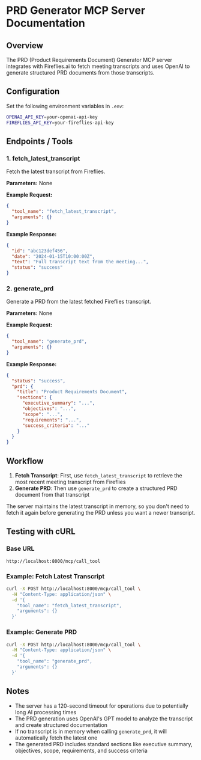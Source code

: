 # PRD Generator MCP Server Documentation

## Overview
The PRD (Product Requirements Document) Generator MCP server integrates with Fireflies.ai to fetch meeting transcripts and uses OpenAI to generate structured PRD documents from those transcripts.

## Configuration
Set the following environment variables in `.env`:

```bash
OPENAI_API_KEY=your-openai-api-key
FIREFLIES_API_KEY=your-fireflies-api-key
```

## Endpoints / Tools

### 1. fetch_latest_transcript
Fetch the latest transcript from Fireflies.

**Parameters:** None

**Example Request:**
```json
{
  "tool_name": "fetch_latest_transcript",
  "arguments": {}
}
```

**Example Response:**
```json
{
  "id": "abc123def456",
  "date": "2024-01-15T10:00:00Z",
  "text": "Full transcript text from the meeting...",
  "status": "success"
}
```

### 2. generate_prd
Generate a PRD from the latest fetched Fireflies transcript.

**Parameters:** None

**Example Request:**
```json
{
  "tool_name": "generate_prd",
  "arguments": {}
}
```

**Example Response:**
```json
{
  "status": "success",
  "prd": {
    "title": "Product Requirements Document",
    "sections": {
      "executive_summary": "...",
      "objectives": "...",
      "scope": "...",
      "requirements": "...",
      "success_criteria": "..."
    }
  }
}
```

## Workflow

1. **Fetch Transcript**: First, use `fetch_latest_transcript` to retrieve the most recent meeting transcript from Fireflies
2. **Generate PRD**: Then use `generate_prd` to create a structured PRD document from that transcript

The server maintains the latest transcript in memory, so you don't need to fetch it again before generating the PRD unless you want a newer transcript.

## Testing with cURL

### Base URL
```
http://localhost:8000/mcp/call_tool
```

### Example: Fetch Latest Transcript
```bash
curl -X POST http://localhost:8000/mcp/call_tool \
  -H "Content-Type: application/json" \
  -d '{
    "tool_name": "fetch_latest_transcript",
    "arguments": {}
  }'
```

### Example: Generate PRD
```bash
curl -X POST http://localhost:8000/mcp/call_tool \
  -H "Content-Type: application/json" \
  -d '{
    "tool_name": "generate_prd",
    "arguments": {}
  }'
```

## Notes
- The server has a 120-second timeout for operations due to potentially long AI processing times
- The PRD generation uses OpenAI's GPT model to analyze the transcript and create structured documentation
- If no transcript is in memory when calling `generate_prd`, it will automatically fetch the latest one
- The generated PRD includes standard sections like executive summary, objectives, scope, requirements, and success criteria